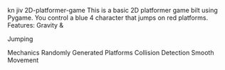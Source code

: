 

kn
jiv 
 2D-platformer-game
This is a basic 2D platformer game 
bilt using Pygame. You control a blue 4
character that jumps on red platforms.
Features: Gravity &amp;

Jumping 



Mechanics Randomly Generated Platforms Collision Detection Smooth Movement

